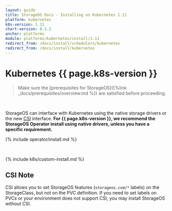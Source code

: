 ```yaml
---
layout: guide
title: StorageOS Docs - Installing on Kubernetes 1.11
platform: kubernetes
k8s-version: 1.11
chart-version: 0.1.2
anchor: platforms
module: platforms/kubernetes/install/1.11
redirect_from: /docs/install/schedulers/kubernetes
redirect_from: /docs/install/kubernetes
---
```


# Kubernetes {{ page.k8s-version }}

> Make sure the 
> [prerequisites for StorageOS]({%link  _docs/prerequisites/overview.md %}) are
> satisfied before proceeding.

&nbsp;

StorageOS can interface with Kubernetes using the native storage drivers or the
new
[CSI](https://kubernetes.io/blog/2018/01/introducing-container-storage-interface/)
interface.  __For {{ page.k8s-version }}, we recommend the StorageOS Operator
install using native drivers, unless you have a specific requirement.__

{% include operator/install.md %}

&nbsp;

{% include k8s/custom-install.md %}

## CSI Note

CSI allows you to set StorageOS features (`storageos.com/*` labels)
on the StorageClass, but not on the PVC definition. If you need to set labels
on PVCs or your environment does not support CSI, you may install StorageOS
without CSI.
